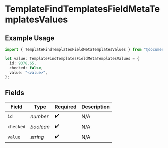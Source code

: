 # TemplateFindTemplatesFieldMetaTemplatesValues

## Example Usage

```typescript
import { TemplateFindTemplatesFieldMetaTemplatesValues } from "@documenso/sdk-typescript/models/operations";

let value: TemplateFindTemplatesFieldMetaTemplatesValues = {
  id: 9378.65,
  checked: false,
  value: "<value>",
};
```

## Fields

| Field              | Type               | Required           | Description        |
| ------------------ | ------------------ | ------------------ | ------------------ |
| `id`               | *number*           | :heavy_check_mark: | N/A                |
| `checked`          | *boolean*          | :heavy_check_mark: | N/A                |
| `value`            | *string*           | :heavy_check_mark: | N/A                |